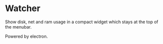 # Watcher

Show disk, net and ram usage in a compact widget which stays at the top of the menubar.

Powered by electron.
